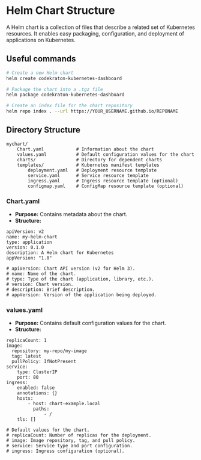 # Helm Chart Structure

A Helm chart is a collection of files that describe a related set of Kubernetes resources. It enables easy packaging, configuration, and deployment of applications on Kubernetes.

## Useful commands
```bash
# Create a new Helm chart
helm create codekraton-kubernetes-dashboard

# Package the chart into a .tgz file
helm package codekraton-kubernetes-dashboard

# Create an index file for the chart repository
helm repo index . --url https://YOUR_USERNAME.github.io/REPONAME
```

## Directory Structure

```
mychart/
    Chart.yaml            # Information about the chart
    values.yaml           # Default configuration values for the chart
    charts/               # Directory for dependent charts
    templates/            # Kubernetes manifest templates
        deployment.yaml   # Deployment resource template
        service.yaml      # Service resource template
        ingress.yaml      # Ingress resource template (optional)
        configmap.yaml    # ConfigMap resource template (optional)
``` 

### Chart.yaml

- **Purpose:** Contains metadata about the chart.
- **Structure:**  

```
apiVersion: v2
name: my-helm-chart
type: application
version: 0.1.0
description: A Helm chart for Kubernetes
appVersion: "1.0"

# apiVersion: Chart API version (v2 for Helm 3).
# name: Name of the chart.
# type: Type of the chart (application, library, etc.).
# version: Chart version.
# description: Brief description.
# appVersion: Version of the application being deployed.
```

### values.yaml
- **Purpose:** Contains default configuration values for the chart.
- **Structure:**
```
replicaCount: 1
image:
  repository: my-repo/my-image
  tag: latest
  pullPolicy: IfNotPresent
service:
    type: ClusterIP
    port: 80
ingress:
    enabled: false
    annotations: {}
    hosts:
        - host: chart-example.local
          paths:
              - /
    tls: []
    
# Default values for the chart.
# replicaCount: Number of replicas for the deployment.
# image: Image repository, tag, and pull policy.
# service: Service type and port configuration.
# ingress: Ingress configuration (optional).
```
